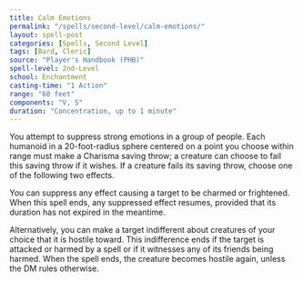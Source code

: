 ```yaml
---
title: Calm Emotions
permalink: "/spells/second-level/calm-emotions/"
layout: spell-post
categories: [Spells, Second Level]
tags: [Bard, Cleric]
source: "Player's Handbook (PHB)"
spell-level: 2nd-Level
school: Enchantment
casting-time: "1 Action"
range: "60 feet"
components: "V, S"
duration: "Concentration, up to 1 minute"
---
```


You attempt to suppress strong emotions in a group of people. Each humanoid in a 20-foot-radius sphere centered on a point you choose within range must make a Charisma saving throw; a creature can choose to fail this saving throw if it wishes. If a creature fails its saving throw, choose one of the following two effects.

You can suppress any effect causing a target to be charmed or frightened. When this spell ends, any suppressed effect resumes, provided that its duration has not expired in the meantime.

Alternatively, you can make a target indifferent about creatures of your choice that it is hostile toward. This indifference ends if the target is attacked or harmed by a spell or if it witnesses any of its friends being harmed. When the spell ends, the creature becomes hostile again, unless the DM rules otherwise.